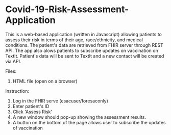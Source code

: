 # Covid-19-Risk-Assessment-Application

This is a web-based application (written in Javascript) allowing patients to assess their risk in terms of their age, race/ethnicity, and medical conditions. The patient's data are retrieved from FHIR server through REST API. The app also alows patients to subscribe updates on vaccination on TextIt. Patient's data will be sent to TextIt and a new contact will be created via API. 

Files: 
1. HTML file (open on a browser)

Instruction: 
1. Log in the FHIR serve (esacuser/foresaconly)
2. Enter patient's ID
3. Click 'Assess Risk'
4. A new window should pop-up showing the assessment results. 
5. A button on the bottom of the page allows user to subscribe the updates of vaccination
